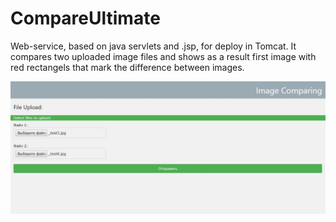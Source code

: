 # CompareUltimate

Web-service, based on java servlets and .jsp, for deploy in Tomcat. It compares two uploaded image files and shows as a result first
image with red rectangels that mark the difference between images.

![Alt text](ImageComparing1.JPG)

